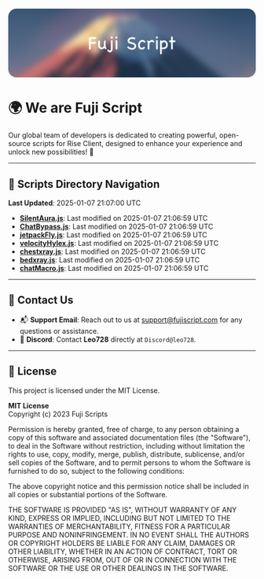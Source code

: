 ![Banner](.github/b.webp)

# 🌍 **We are Fuji Script**

Our global team of developers is dedicated to creating powerful, open-source scripts for Rise Client, designed to enhance your experience and unlock new possibilities! 🌟

---
<!-- SCRIPTS_NAVIGATION_START -->
## 📂 **Scripts Directory Navigation**

**Last Updated**: 2025-01-07 21:07:00 UTC

- **[SilentAura.js](scripts/SilentAura.js)**: Last modified on 2025-01-07 21:06:59 UTC
- **[ChatBypass.js](scripts/ChatBypass.js)**: Last modified on 2025-01-07 21:06:59 UTC
- **[jetpackFly.js](scripts/jetpackFly.js)**: Last modified on 2025-01-07 21:06:59 UTC
- **[velocityHylex.js](scripts/velocityHylex.js)**: Last modified on 2025-01-07 21:06:59 UTC
- **[chestxray.js](scripts/chestxray.js)**: Last modified on 2025-01-07 21:06:59 UTC
- **[bedxray.js](scripts/bedxray.js)**: Last modified on 2025-01-07 21:06:59 UTC
- **[chatMacro.js](scripts/chatMacro.js)**: Last modified on 2025-01-07 21:06:59 UTC

<!-- SCRIPTS_NAVIGATION_END -->

---

## 💬 **Contact Us**  
- 📬 **Support Email**: Reach out to us at [support@fujiscript.com](mailto:support@fujiscript.com) for any questions or assistance.  
- 💬 **Discord**: Contact **Leo728** directly at `Discord@leo728`.

---

## 📜 **License**

This project is licensed under the MIT License.  

**MIT License**  
Copyright (c) 2023 Fuji Scripts  

Permission is hereby granted, free of charge, to any person obtaining a copy of this software and associated documentation files (the "Software"), to deal in the Software without restriction, including without limitation the rights to use, copy, modify, merge, publish, distribute, sublicense, and/or sell copies of the Software, and to permit persons to whom the Software is furnished to do so, subject to the following conditions:  

The above copyright notice and this permission notice shall be included in all copies or substantial portions of the Software.  

THE SOFTWARE IS PROVIDED "AS IS", WITHOUT WARRANTY OF ANY KIND, EXPRESS OR IMPLIED, INCLUDING BUT NOT LIMITED TO THE WARRANTIES OF MERCHANTABILITY, FITNESS FOR A PARTICULAR PURPOSE AND NONINFRINGEMENT. IN NO EVENT SHALL THE AUTHORS OR COPYRIGHT HOLDERS BE LIABLE FOR ANY CLAIM, DAMAGES OR OTHER LIABILITY, WHETHER IN AN ACTION OF CONTRACT, TORT OR OTHERWISE, ARISING FROM, OUT OF OR IN CONNECTION WITH THE SOFTWARE OR THE USE OR OTHER DEALINGS IN THE SOFTWARE.  
